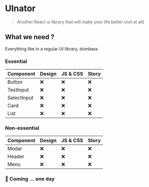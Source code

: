 # UInator

>Another React ui library that will make your life better (not at all)

## What we need ?

Everything like in a regular UI library, dumbass 

### Essential

| Component | Design | JS & CSS | Story |
|---        |---     |---       |---    |
|Button     | :x:    |  :x:     | :x:   |
|TextInput  | :x:    |  :x:     | :x:   |
|SelectInput| :x:    |  :x:     | :x:   |
|Card       | :x:    |  :x:     | :x:   |
|List       | :x:    |  :x:     | :x:   |

### Non-essential

| Component | Design | JS & CSS | Story |
|---        |---     |---       |---    |
|Modal      | :x:    |  :x:     | :x:   |
|Header     | :x:    |  :x:     | :x:   |
|Menu       | :x:    |  :x:     | :x:   |


### :rocket: Coming ... one day